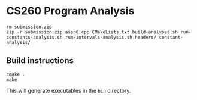 # CS260 Program Analysis

```
rm submission.zip
zip -r submission.zip assn0.cpp CMakeLists.txt build-analyses.sh run-constants-analysis.sh run-intervals-analysis.sh headers/ constant-analysis/ 
```

## Build instructions

```
cmake .
make
```

This will generate executables in the `bin` directory.